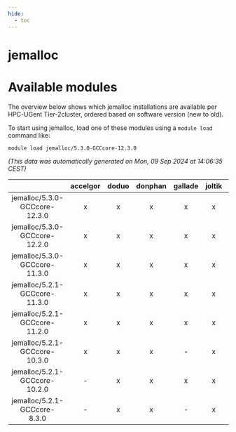 ```yaml
---
hide:
  - toc
---
```


jemalloc
========

# Available modules


The overview below shows which jemalloc installations are available per HPC-UGent Tier-2cluster, ordered based on software version (new to old).

To start using jemalloc, load one of these modules using a `module load` command like:

```shell
module load jemalloc/5.3.0-GCCcore-12.3.0
```

*(This data was automatically generated on Mon, 09 Sep 2024 at 14:06:35 CEST)*  

| |accelgor|doduo|donphan|gallade|joltik|shinx|skitty|
| :---: | :---: | :---: | :---: | :---: | :---: | :---: | :---: |
|jemalloc/5.3.0-GCCcore-12.3.0|x|x|x|x|x|x|x|
|jemalloc/5.3.0-GCCcore-12.2.0|x|x|x|x|x|x|x|
|jemalloc/5.3.0-GCCcore-11.3.0|x|x|x|x|x|-|x|
|jemalloc/5.2.1-GCCcore-11.3.0|x|x|x|x|x|-|x|
|jemalloc/5.2.1-GCCcore-11.2.0|x|x|x|x|x|-|x|
|jemalloc/5.2.1-GCCcore-10.3.0|x|x|x|-|x|-|x|
|jemalloc/5.2.1-GCCcore-10.2.0|-|x|x|x|x|-|x|
|jemalloc/5.2.1-GCCcore-8.3.0|-|x|x|-|x|-|x|
